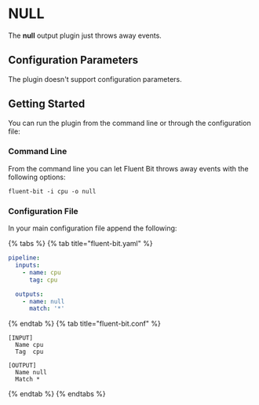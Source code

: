 # NULL

The **null** output plugin just throws away events.

## Configuration Parameters

The plugin doesn't support configuration parameters.

## Getting Started

You can run the plugin from the command line or through the configuration file:

### Command Line

From the command line you can let Fluent Bit throws away events with the following options:

```shell
fluent-bit -i cpu -o null
```

### Configuration File

In your main configuration file append the following:

{% tabs %}
{% tab title="fluent-bit.yaml" %}

```yaml
pipeline:
  inputs:
    - name: cpu
      tag: cpu

  outputs:
    - name: null
      match: '*'
```
{% endtab %}
{% tab title="fluent-bit.conf" %}

```text
[INPUT]
  Name cpu
  Tag  cpu

[OUTPUT]
  Name null
  Match *
```

{% endtab %}
{% endtabs %}